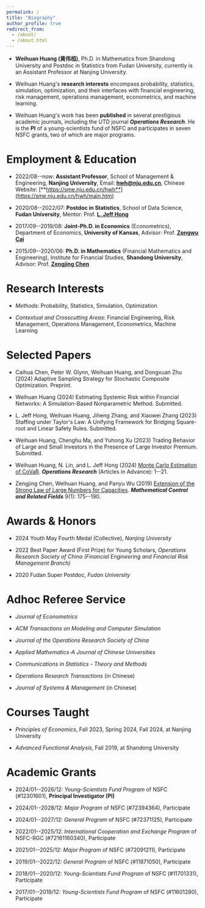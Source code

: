 ```yaml
---
permalink: /
title: "Biography"
author_profile: true
redirect_from: 
  - /about/
  - /about.html
---
```


- **Weihuan Huang (黄伟桓)**, Ph.D. in Mathematics from Shandong University and Postdoc in Statistics from Fudan University, currently is an Assistant Professor at Nanjing University. 

- Weihuan Huang's **research interests** encompass probability, statistics, simulation, optimization, and their interfaces with financial engineering, risk management, operations management, econometrics, and machine learning. 

- Weihuan Huang's work has been **published** in several prestigious academic journals, including the UTD journal ***Operations Research***. He is the **PI** of a young-scientists fund of NSFC and participates in seven NSFC grants, two of which are major programs.

Employment & Education
======

- 2022/08--now: **Assistant Professor**, School of Management & Engineering, **Nanjing University**, Email: [**hwh@nju.edu.cn**](mailto:hwh@nju.edu.cn), Chinese Website: [**https://sme.nju.edu.cn/hwh**](https://sme.nju.edu.cn/hwh/main.htm)

- 2020/08--2022/07: **Postdoc in Statistics**, School of Data Science, **Fudan University**, Mentor: Prof. [**L. Jeff Hong**](https://jeffhongliu.github.io)

- 2017/09--2019/08: **Joint-Ph.D. in Economics** (Econometrics), Department of Economics, **University of Kansas**, Advisor: Prof. [**Zongwu Cai**](https://zongwucai.github.io)

- 2015/09--2020/06: **Ph.D. in Mathematics** (Financial Mathematics and Engineering), Institute for Financial Studies, **Shandong University**, Advisor: Prof. [**Zengjing Chen**](http://mathfinance.sdu.edu.cn/sz/yjyjs1/czj_js.htm)

Research Interests
======

- *Methods*: Probability, Statistics, Simulation, Optimization
  
- *Contextual and Crosscutting Areas*: Financial Engineering, Risk Management, Operations Management, Econometrics, Machine Learning

Selected Papers
======

- Caihua Chen, Peter W. Glynn, Weihuan Huang, and Dongxuan Zhu (2024) Adaptive Sampling Strategy for Stochastic Composite Optimization. Preprint. 

- Weihuan Huang (2024) Estimating Systemic Risk within Financial Networks: A Simulation-Based Nonparametric Method. Submitted. 

- L. Jeff Hong, Weihuan Huang, Jiheng Zhang, and Xiaowei Zhang (2023) Staffing under Taylor's Law: A Unifying Framework for Bridging Square-root and Linear Safety Rules. Submitted. 

- Weihuan Huang, Chenghu Ma, and Yuhong Xu (2023) Trading Behavior of Large and Small Investors in the Presence of Large Investor Premium. Submitted. 

- Weihuan Huang, N. Lin, and L. Jeff Hong (2024) [Monte Carlo Estimation of CoVaR](https://doi.org/10.1287/opre.2023.0211). ***Operations Research*** (Articles in Advance): 1--21.

- Zengjing Chen, Weihuan Huang, and Panyu Wu (2019) [Extension of the Strong Law of Large Numbers for Capacities](https://doi.org/10.3934/mcrf.2019010). ***Mathematical Control and Related Fields*** 9(1): 175--190.

Awards & Honors
======

- 2024 Youth May Fourth Medal (Collective), *Nanjing University*

- 2022 Best Paper Award (First Prize) for Young Scholars, *Operations Research Society of China (Financial Engineering and Financial Risk Management Branch)*
  
- 2020 Fudan Super Postdoc, *Fudan University*

Adhoc Referee Service
======

- *Journal of Econometrics*
  
- *ACM Transactions on Modeling and Computer Simulation*
  
- *Journal of the Operations Research Society of China*
  
- *Applied Mathematics-A Journal of Chinese Universities*
  
- *Communications in Statistics - Theory and Methods*
  
- *Operations Research Transactions* (in Chinese)
  
- *Journal of Systems & Management* (in Chinese)

Courses Taught
======

- *Principles of Economics*, Fall 2023, Spring 2024, Fall 2024, at Nanjing University
  
- *Advanced Functional Analysis*, Fall 2019, at Shandong University

Academic Grants
======

- 2024/01--2026/12: *Young-Scientists Fund Program* of NSFC (#12301601), **Principal Investigator (PI)**
  
- 2024/01--2028/12: *Major Program* of NSFC (#72394364), Participate
  
- 2024/01--2027/12: *General Program* of NSFC (#72371125), Participate
  
- 2022/01--2025/12: *International Cooperation and Exchange Program* of NSFC-RGC (#72161160340), Participate
  
- 2021/01--2025/12: *Major Program* of NSFC (#72091211), Participate
  
- 2019/01--2022/12: *General Program* of NSFC (#11871050), Participate
  
- 2018/01--2020/12: *Young-Scientists Fund Program* of NSFC (#11701331), Participate
  
- 2017/01--2019/12: *Young-Scientists Fund Program* of NSFC (#11601280), Participate

